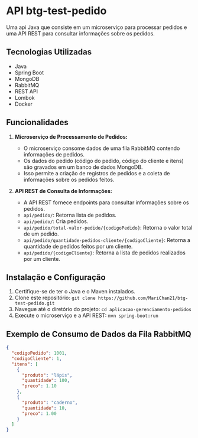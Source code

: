 # API btg-test-pedido 

Uma api Java que consiste em um microserviço para processar pedidos e uma API REST para consultar informações sobre os pedidos.

## Tecnologias Utilizadas

- Java
- Spring Boot
- MongoDB
- RabbitMQ
- REST API
- Lombok
- Docker

## Funcionalidades

1. **Microserviço de Processamento de Pedidos:**
    - O microserviço consome dados de uma fila RabbitMQ contendo informações de pedidos.
    - Os dados do pedido (código do pedido, código do cliente e itens) são gravados em um banco de dados MongoDB.
    - Isso permite a criação de registros de pedidos e a coleta de informações sobre os pedidos feitos.

2. **API REST de Consulta de Informações:**
    - A API REST fornece endpoints para consultar informações sobre os pedidos.
    - `api/pedido/`: Retorna lista de pedidos.
    - `api/pedido/`: Cria pedidos.
    - `api/pedido/total-valor-pedido/{codigoPedido}`: Retorna o valor total de um pedido.
    - `api/pedido/quantidade-pedidos-cliente/{codigoCliente}`: Retorna a quantidade de pedidos feitos por um cliente.
    - `api/pedido/{codigoCliente}`: Retorna a lista de pedidos realizados por um cliente.

## Instalação e Configuração

1. Certifique-se de ter o Java e o Maven instalados.
2. Clone este repositório: `git clone https://github.com/MariChan21/btg-test-pedido.git`
3. Navegue até o diretório do projeto: `cd aplicacao-gerenciamento-pedidos`
4. Execute o microserviço e a API REST: `mvn spring-boot:run`

## Exemplo de Consumo de Dados da Fila RabbitMQ

```json
{
  "codigoPedido": 1001,
  "codigoCliente": 1,
  "itens": [
    {
      "produto": "lápis",
      "quantidade": 100,
      "preco": 1.10
    },
    {
      "produto": "caderno",
      "quantidade": 10,
      "preco": 1.00
    }
  ]
}
